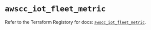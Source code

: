 # `awscc_iot_fleet_metric`

Refer to the Terraform Registory for docs: [`awscc_iot_fleet_metric`](https://registry.terraform.io/providers/hashicorp/awscc/0.70.0/docs/resources/iot_fleet_metric).
